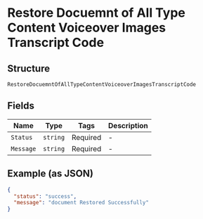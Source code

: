
# Restore Docuemnt of All Type Content Voiceover Images Transcript Code

## Structure

`RestoreDocuemntOfAllTypeContentVoiceoverImagesTranscriptCode`

## Fields

| Name | Type | Tags | Description |
|  --- | --- | --- | --- |
| `Status` | `string` | Required | - |
| `Message` | `string` | Required | - |

## Example (as JSON)

```json
{
  "status": "success",
  "message": "document Restored Successfully"
}
```


